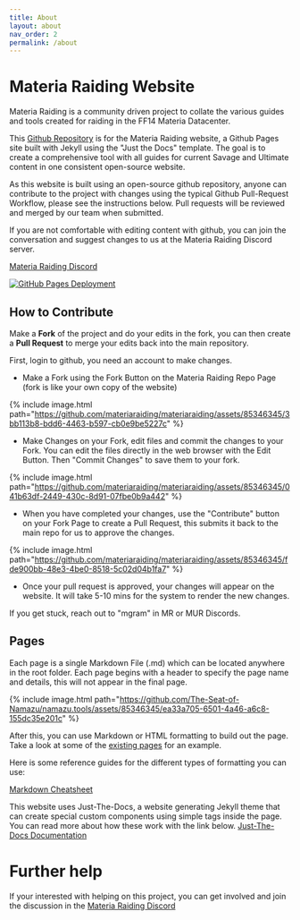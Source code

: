 ```yaml
---
title: About
layout: about
nav_order: 2
permalink: /about
---
```


# Materia Raiding Website

Materia Raiding is a community driven project to collate the various guides and tools created for raiding in the FF14 Materia Datacenter.

This [Github Repository](https://github.com/materiaraiding/materiaraiding) is for the Materia Raiding website, a Github Pages site built with Jekyll using the "Just the Docs" template. The goal is to create a comprehensive tool with all guides for current Savage and Ultimate content in one consistent open-source website. 

As this website is built using an open-source github repository, anyone can contribute to the project with changes using the typical Github Pull-Request Workflow, please see the instructions below. Pull requests will be reviewed and merged by our team when submitted.

If you are not comfortable with editing content with github, you can join the conversation and suggest changes to us at the Materia Raiding Discord server. 

[Materia Raiding Discord](https://discord.gg/EySn5dRj65)

[![GitHub Pages Deployment](https://github.com/materiaraiding/materiaraiding/actions/workflows/pages.yml/badge.svg)](https://github.com/materiaraiding/materiaraiding/actions/workflows/pages.yml)

## How to Contribute
Make a **Fork** of the project and do your edits in the fork, you can then create a **Pull Request** to merge your edits back into the main repository.

First, login to github, you need an account to make changes.

- Make a Fork using the Fork Button on the Materia Raiding Repo Page (fork is like your own copy of the website)

{% include image.html path="https://github.com/materiaraiding/materiaraiding/assets/85346345/3bb113b8-bdd6-4463-b597-cb0e9be5227c"  %}

- Make Changes on your Fork, edit files and commit the changes to your Fork. You can edit the files directly in the web browser with the Edit Button. Then "Commit Changes" to save them to your fork.

{% include image.html path="https://github.com/materiaraiding/materiaraiding/assets/85346345/041b63df-2449-430c-8d91-07fbe0b9a442"  %}

- When you have completed your changes, use the "Contribute" button on your Fork Page to create a Pull Request, this submits it back to the main repo for us to approve the changes.

{% include image.html path="https://github.com/materiaraiding/materiaraiding/assets/85346345/fde900bb-48e3-4be0-8518-5c02d04b1fa7"  %}

- Once your pull request is approved, your changes will appear on the website. It will take 5-10 mins for the system to render the new changes. 

If you get stuck, reach out to "mgram" in MR or MUR Discords.

## Pages
Each page is a single Markdown File (.md) which can be located anywhere in the root folder. Each page begins with a header to specify the page name and details, this will not appear in the final page.

{% include image.html path="https://github.com/The-Seat-of-Namazu/namazu.tools/assets/85346345/ea33a705-6501-4a46-a6c8-155dc35e201c"  %}

After this, you can use Markdown or HTML formatting to build out the page. Take a look at some of the [existing pages](https://github.com/The-Seat-of-Namazu/namazu.tools/blob/main/top.md?plain=1) for an example. 

Here is some reference guides for the different types of formatting you can use:

[Markdown Cheatsheet](https://www.markdownguide.org/cheat-sheet/)

This website uses Just-The-Docs, a website generating Jekyll theme that can create special custom components using simple tags inside the page. You can read more about how these work with the link below.
[Just-The-Docs Documentation](https://just-the-docs.github.io/just-the-docs/docs/ui-components)

# Further help
If your interested with helping on this project, you can get involved and join the discussion in the [Materia Raiding Discord](https://discord.gg/EySn5dRj65)
